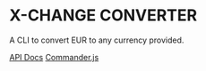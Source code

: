 # X-CHANGE CONVERTER

A CLI to convert EUR to any currency provided.

[API Docs](https://xchangeapi.com/docs/?javascript--nodejs#api-response-formats)
[Commander.js](https://github.com/tj/commander.js)
